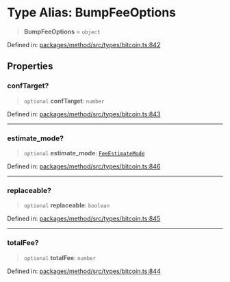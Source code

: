 # Type Alias: BumpFeeOptions

> **BumpFeeOptions** = `object`

Defined in: [packages/method/src/types/bitcoin.ts:842](https://github.com/dcdpr/did-btcr2-js/blob/4a717493e735221d072999f212891939f4de3f23/packages/method/src/types/bitcoin.ts#L842)

## Properties

### confTarget?

> `optional` **confTarget**: `number`

Defined in: [packages/method/src/types/bitcoin.ts:843](https://github.com/dcdpr/did-btcr2-js/blob/4a717493e735221d072999f212891939f4de3f23/packages/method/src/types/bitcoin.ts#L843)

***

### estimate\_mode?

> `optional` **estimate\_mode**: [`FeeEstimateMode`](FeeEstimateMode.md)

Defined in: [packages/method/src/types/bitcoin.ts:846](https://github.com/dcdpr/did-btcr2-js/blob/4a717493e735221d072999f212891939f4de3f23/packages/method/src/types/bitcoin.ts#L846)

***

### replaceable?

> `optional` **replaceable**: `boolean`

Defined in: [packages/method/src/types/bitcoin.ts:845](https://github.com/dcdpr/did-btcr2-js/blob/4a717493e735221d072999f212891939f4de3f23/packages/method/src/types/bitcoin.ts#L845)

***

### totalFee?

> `optional` **totalFee**: `number`

Defined in: [packages/method/src/types/bitcoin.ts:844](https://github.com/dcdpr/did-btcr2-js/blob/4a717493e735221d072999f212891939f4de3f23/packages/method/src/types/bitcoin.ts#L844)
